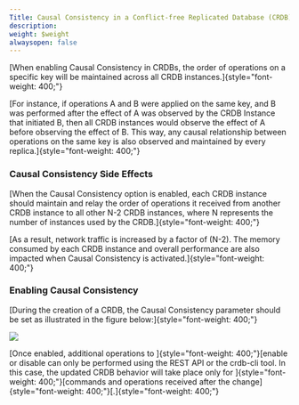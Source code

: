 ```yaml
---
Title: Causal Consistency in a Conflict-free Replicated Database (CRDB)
description: 
weight: $weight
alwaysopen: false
---
```

[When enabling Causal Consistency in CRDBs, the order of operations on a
specific key will be maintained across all CRDB
instances.]{style="font-weight: 400;"}

[For instance, if operations A and B were applied on the same key, and B
was performed after the effect of A was observed by the CRDB Instance
that initiated B, then all CRDB instances would observe the effect of A
before observing the effect of B. This way, any causal relationship
between operations on the same key is also observed and maintained by
every replica.]{style="font-weight: 400;"}

### **Causal Consistency Side Effects**

[When the Causal Consistency option is enabled, each CRDB instance
should maintain and relay the order of operations it received from
another CRDB instance to all other N-2 CRDB instances, where N
represents the number of instances used by the
CRDB.]{style="font-weight: 400;"}

[As a result, network traffic is increased by a factor of (N-2). The
memory consumed by each CRDB instance and overall performance are also
impacted when Causal Consistency is
activated.]{style="font-weight: 400;"}

### **Enabling Causal Consistency**

[During the creation of a CRDB, the Causal Consistency parameter should
be set as illustrated in the figure below:]{style="font-weight: 400;"}

![](/images/rs/create_db_causal.png?width=1050&height=930)

[Once enabled, additional operations to
]{style="font-weight: 400;"}[enable or disable can only be performed
using the REST API or the crdb-cli tool. In this case, the updated CRDB
behavior will take place only for ]{style="font-weight: 400;"}[commands
and operations received after the
change]{style="font-weight: 400;"}[.]{style="font-weight: 400;"}
